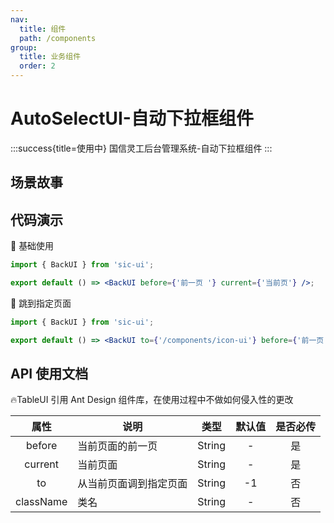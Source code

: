```yaml
---
nav:
  title: 组件
  path: /components
group:
  title: 业务组件
  order: 2
---
```


# AutoSelectUI-自动下拉框组件

:::success{title=使用中}
国信灵工后台管理系统-自动下拉框组件
:::

## 场景故事

## 代码演示

💎 基础使用

```jsx
import { BackUI } from 'sic-ui';

export default () => <BackUI before={'前一页 '} current={'当前页'} />;
```

💎 跳到指定页面

```jsx
import { BackUI } from 'sic-ui';

export default () => <BackUI to={'/components/icon-ui'} before={'前一页 '} current={'当前页'} />;
```

## API 使用文档

🔥TableUI 引用 Ant Design 组件库，在使用过程中不做如何侵入性的更改

<font size=1>

|   属性    | 说明                   |  类型  | 默认值 | 是否必传 |
| :-------: | ---------------------- | :----: | :----: | :------: |
|  before   | 当前页面的前一页       | String |   -    |    是    |
|  current  | 当前页面               | String |   -    |    是    |
|    to     | 从当前页面调到指定页面 | String |   -1   |    否    |
| className | 类名                   | String |   -    |    否    |

</font>
